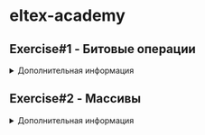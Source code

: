 # eltex-academy
## Exercise#1 - Битовые операции
<details>
  <summary>Дополнительная информация</summary>
   
Задание№1
Введите целое положительное число от 0 до 255 включительно: 123
01111011
 
Задание№2
Введите целое число от -128 до 127 включительно: -123
10000101 

Задание№3
Введите целое положительное число от 0 до 255 включительно: 123
6 - 01111011

Задание№4
Введите целое положительное число: 123
Введите целое положительное число от 0 до 255 включительно: 123
00000000000000000111101101111011 
31611

</details>

## Exercise#2 - Массивы
<details>
  <summary>Дополнительная информация</summary>
   
Задание №1 
Введите число от 1 до 99: 
6
1 2 3 4 5 6 
7 8 9 10 11 12 
13 14 15 16 17 18 
19 20 21 22 23 24 
25 26 27 28 29 30 
31 32 33 34 35 36 
Задание №2 
Введите число от 1 до 99: 6
6 5 4 3 2 1 
Задание №3 
Введите число от 0 до 99:6
0 0 0 0 0 1 
0 0 0 0 1 1 
0 0 0 1 1 1 
0 0 1 1 1 1 
0 1 1 1 1 1 
1 1 1 1 1 1 
Задание №4 
Введите число от 0 до 99:7
1 2 3 4 5 6 7 
24 25 26 27 28 29 8 
23 40 41 42 43 30 9 
22 39 48 49 44 31 10 
21 38 47 46 45 32 11 
20 37 36 35 34 33 12 
19 18 17 16 15 14 13 

</details>
